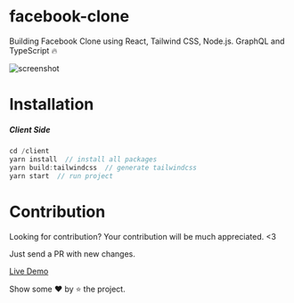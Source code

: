 # facebook-clone

Building Facebook Clone using React, Tailwind CSS, Node.js. GraphQL and TypeScript 🔥

<img src="https://repository-images.githubusercontent.com/295202619/a69feb00-ce17-11eb-99c0-88a325f87bf9" alt="screenshot"/>

# Installation

##### Client Side
```javascript
cd /client
yarn install  // install all packages
yarn build:tailwindcss  // generate tailwindcss
yarn start  // run project
```

# Contribution

Looking for contribution? Your contribution will be much appreciated. <3

Just send a PR with new changes.

[Live Demo](https://facebook-clone-f.netlify.app/)

Show some ❤️ by ⭐ the project.

